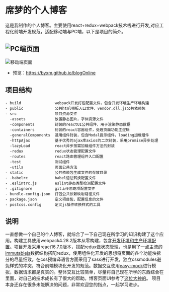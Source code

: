 #  席梦的个人博客
这是我制作的个人博客。主要使用react+redux+webpack技术栈进行开发,对应工程化前端开发规范，适配移动端与PC端，以下是项目的简介。

![PC端页面](http://img.027cgb.com/615103/687474703a2f2f69312e6276696d672e636f6d2f3637363537372f616265393532646335383234343532662e706e67.png
)
------
![移动端页面](http://img.027cgb.com/615103/687474703a2f2f69312e6276696d672e636f6d2f3637363537372f393538363363323930663164666134322e706e67.png)

- 预览：https://byxm.github.io/blogOnline

## 项目结构

```
- build               webpack开发打包配置文件，包含开发环境生产环境构建
- public              公共html模板入口文件，vendor.dll.js公共依赖包
- src                 项目资源文件
  -assets             放置静态图片，字体资源文件
  -components         封装的reactUI公共组件，用于渲染静态数据
  -containers         封装的react容器组件，处理页面功能主逻辑
  -generalComponents  通用组件封装，包含Modal提示组件，loading加载组件
  -httpAjax           基于优秀的ajax库axios的二次封装，采用promise异步处理
  -lazyLoad           react异步按需加载组件方法的封装
  -redux              redux状态管理配置文件
  -routes             react路由管理组件入口配置
  -test               测试组件
  -utils              页面公共方法
- static              公共依赖包生成文件的存放目录
- .babelrc            babel语法转换配置文件
- .eslintrc.js        eslint静态类型检测配置文件
- .gitignore          git上传忽略项配置文件
- bundle-config.json  打包公共依赖映射路径文件
- package.json        定义项目包，配置信息的文件
- postcss.config      定义js插件转换样式的工具
```

## 说明
一直想做一个自己的个人博客，就综合了一下自己现在所学习的知识构建了这个应用。构建工具使用webpack4.28.2版本从零构建，包含[开发环境和生产环境配置](https://github.com/byxm/myBlog/tree/master/build)。项目开发采用react16.7.0版本，搭配redux做状态管理，也是用了一点主流的[immutablejs](https://github.com/byxm/myBlog/blob/master/src/redux/home.redux.js)数据结构搭配redux，使用组件化开发的思想将页面的各个功能块拆分的尽量细致。在css预编译语言方面采用了sass进行开发，独立cssmodules避免样式的冲突，符合前端模块化开发的规范。数据交互使用[easy-mock](https://www.easy-mock.com/login)进行模拟，数据请求都是真实的。整体交互比较简单，尽量将自己现在所学的东西综合在里面，对自己的技术成长有了很大的帮助。博客页面UI参考了[这位大神的](https://lingxiankong.github.io/)。 项目本身还存在很多未能解决的问题，非常欢迎您的指点，一起学习进步。





